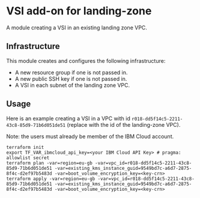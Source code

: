 # VSI add-on for landing-zone

A module creating a VSI in an existing landing zone VPC.

## Infrastructure

This module creates and configures the following infrastructure:
- A new resource group if one is not passed in.
- A new public SSH key if one is not passed in.
- A VSI in each subnet of the landing zone VPC.

## Usage

Here is an example creating a VSI in a VPC with id `r018-dd5f14c5-2211-43c8-85d9-71b6d051de51` (replace with the id of the landing-zone VPC).

Note: the users must already be member of the IBM Cloud account.

```console
terraform init
export TF_VAR_ibmcloud_api_key=<your IBM Cloud API Key> # pragma: allowlist secret
terraform plan -var=region=eu-gb -var=vpc_id=r018-dd5f14c5-2211-43c8-85d9-71b6d051de51 -var=existing_kms_instance_guid=9549bd7c-a6d7-2875-8f4c-d2ef97b5483d -var=boot_volume_encryption_key=<key-crn>
terraform apply -var=region=eu-gb -var=vpc_id=r018-dd5f14c5-2211-43c8-85d9-71b6d051de51 -var=existing_kms_instance_guid=9549bd7c-a6d7-2875-8f4c-d2ef97b5483d -var=boot_volume_encryption_key=<key-crn>
```
